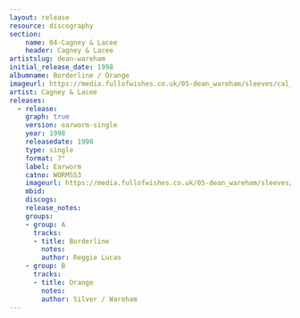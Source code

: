 ```yaml
---
layout: release
resource: discography
section: 
    name: 04-Cagney & Lacee
    header: Cagney & Lacee
artistslug: dean-wareham
initial_release_date: 1998
albumname: Borderline / Orange
imageurl: https://media.fullofwishes.co.uk/05-dean_wareham/sleeves/cal_borderline_sleeve_04.jpg
artist: Cagney & Lacee
releases:
  - release:
    graph: true
    version: earworm-single
    year: 1998
    releasedate: 1998
    type: single
    format: 7"
    label: Earworm
    catno: WORMSS3
    imageurl: https://media.fullofwishes.co.uk/05-dean_wareham/sleeves/cal_borderline_sleeve_04.jpg
    mbid:
    discogs:
    release_notes:
    groups:
    - group: A
      tracks:
      - title: Borderline
        notes:
        author: Reggie Lucas
    - group: B
      tracks:
      - title: Orange
        notes:
        author: Silver / Wareham
---
```

